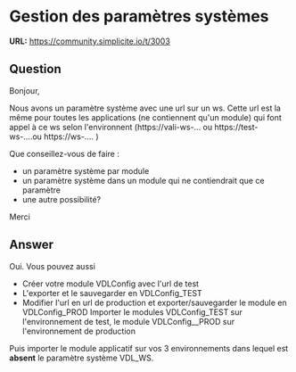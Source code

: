 # Gestion des paramètres systèmes

**URL:** https://community.simplicite.io/t/3003

## Question
Bonjour,

Nous avons un paramètre système avec une url sur un ws. Cette url est la même pour toutes les applications (ne contiennent qu'un module) qui font appel à ce ws selon l'environnent (https://vali-ws-... ou https://test-ws-....ou https://ws-.... )

Que conseillez-vous de faire :

* un paramètre système par module
* un paramètre système dans un module qui ne contiendrait que ce paramètre
* une autre possibilité?

Merci

## Answer
Oui.
Vous pouvez aussi 
* Créer votre module VDLConfig avec l'url de test 
* L'exporter et le sauvegarder en VDLConfig_TEST 
* Modifier l'url en url de production et exporter/sauvegarder le module en VDLConfig_PROD
Importer le modules VDLConfig_TEST sur l'environnement de test, le module VDLConfig__PROD sur l'environnement de production

Puis importer le module applicatif sur vos 3 environnements dans lequel est **absent** le paramètre système VDL_WS.
